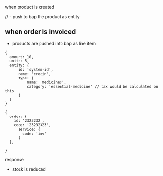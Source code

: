 when product is created

// - push to bap the product as entity

## when order is invoiced

- products are pushed into bap as line item

```JS
{
  amount: 10,
  units: 5,
  entity: {
      id: 'system-id',
      name: 'crocin',
      type: {
          name: 'medicines',
          category: 'essential-medicine' // tax would be calculated on this
      }
  }
}
```

```JS
{
  order: {
    id: '2323232',
    code: '23232323',
      service: {
        code: 'inv'
      }
  },

}

```

response

- stock is reduced 


